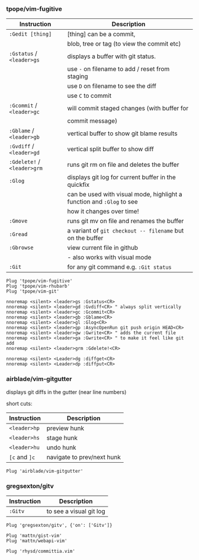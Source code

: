 ### tpope/vim-fugitive

| Instruction                 | Description                                                           |
| ---                         | ---                                                                   |
| `:Gedit [thing]`            | [thing] can be a commit,                                              |
|                             | blob, tree or tag (to view the commit etc)                            |
| `:Gstatus` / `<leader>gs`   | displays a buffer with git status.                                    |
|                             | use `-` on filename to add / reset from staging                       |
|                             | use `D` on filename to see the diff                                   |
|                             | use `C` to commit                                                     |
| `:Gcommit` / `<leader>gc`   | will commit staged changes (with buffer for                           |
|                             | commit message)                                                       |
| `:Gblame` / `<leader>gb`    | vertical buffer to show git blame results                             |
| `:Gvdiff` / `<leader>gd`    | vertical split buffer to show diff                                    |
| `:Gdelete!` / `<leader>grm` | runs git rm on file and deletes the buffer                            |
| `:Glog`                     | displays git log for current buffer in the quickfix                   |
|                             | can be used with visual mode, highlight a function and `:Glog` to see |
|                             | how it changes over time!                                             |
| `:Gmove`                    | runs git mv on file and renames the buffer                            |
| `:Gread`                    | a variant of `git checkout -- filename` but on the buffer             |
| `:Gbrowse`                  | view current file in github                                           |
|                             | - also works with visual mode                                         |
| `:Git`                      | for any git command e.g. `:Git status`                                |

```vim
Plug 'tpope/vim-fugitive'
Plug 'tpope/vim-rhubarb'
Plug 'tpope/vim-git'

nnoremap <silent> <leader>gs :Gstatus<CR>
nnoremap <silent> <leader>gd :Gvdiff<CR> " always split vertically
nnoremap <silent> <leader>gc :Gcommit<CR>
nnoremap <silent> <leader>gb :Gblame<CR>
nnoremap <silent> <leader>gl :Glog<CR>
nnoremap <silent> <leader>gp :AsyncOpenRun git push origin HEAD<CR>
nnoremap <silent> <leader>gw :Gwrite<CR> " adds the current file
nnoremap <silent> <leader>ga :Gwrite<CR> " to make it feel like git add
nnoremap <silent> <leader>grm :Gdelete!<CR>

nnoremap <silent> <Leader>dg :diffget<CR>
nnoremap <silent> <Leader>dp :diffput<CR>
```

### airblade/vim-gitgutter 
displays git diffs in the gutter (near line numbers)

short cuts:

| Instruction   | Description                |
| ---           | ---                        |
| `<leader>hp`  | preview hunk               |
| `<leader>hs`  | stage hunk                 |
| `<leader>hu`  | undo hunk                  |
| `[c` and `]c` | navigate to prev/next hunk |


```vim
Plug 'airblade/vim-gitgutter'
```

### gregsexton/gitv

| Instruction | Description             |
| ---         | ---                     |
| `:Gitv`     | to see a visual git log |


```vim
Plug 'gregsexton/gitv', {'on': ['Gitv']}
```


```vim
Plug 'mattn/gist-vim'
Plug 'mattn/webapi-vim'
```

```vim
Plug 'rhysd/committia.vim'
```
